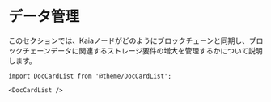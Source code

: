 # データ管理

このセクションでは、Kaiaノードがどのようにブロックチェーンと同期し、ブロックチェーンデータに関連するストレージ要件の増大を管理するかについて説明します。

```mdx-code-block
import DocCardList from '@theme/DocCardList';

<DocCardList />
```
